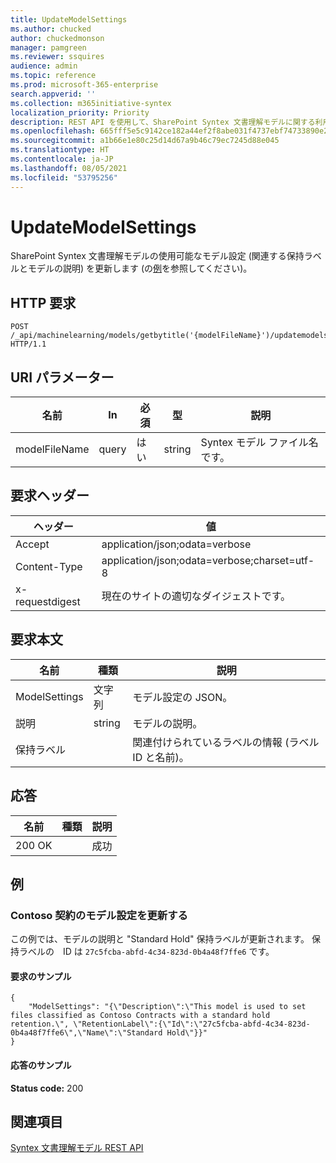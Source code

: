 ```yaml
---
title: UpdateModelSettings
ms.author: chucked
author: chuckedmonson
manager: pamgreen
ms.reviewer: ssquires
audience: admin
ms.topic: reference
ms.prod: microsoft-365-enterprise
search.appverid: ''
ms.collection: m365initiative-syntex
localization_priority: Priority
description: REST API を使用して、SharePoint Syntex 文書理解モデルに関する利用可能なモデル設定を更新します。
ms.openlocfilehash: 665fff5e5c9142ce182a44ef2f8abe031f4737ebf74733890e22c70eddfe3495
ms.sourcegitcommit: a1b66e1e80c25d14d67a9b46c79ec7245d88e045
ms.translationtype: HT
ms.contentlocale: ja-JP
ms.lasthandoff: 08/05/2021
ms.locfileid: "53795256"
---
```

# <a name="updatemodelsettings"></a>UpdateModelSettings

SharePoint Syntex 文書理解モデルの使用可能なモデル設定 (関連する保持ラベルとモデルの説明) を更新します (の[例](rest-updatemodelsettings-method.md#examples)を参照してください)。

## <a name="http-request"></a>HTTP 要求

```HTTP
POST /_api/machinelearning/models/getbytitle('{modelFileName}')/updatemodelsettings HTTP/1.1
```

## <a name="uri-parameters"></a>URI パラメーター

|名前 |In |必須|型|説明|
|-----|---|--------|----|-----------|
|modelFileName|query|はい|string|Syntex モデル ファイル名です。|

## <a name="request-headers"></a>要求ヘッダー

| ヘッダー | 値 |
|--------|-------|
|Accept|application/json;odata=verbose|
|Content-Type|application/json;odata=verbose;charset=utf-8|
|x-requestdigest|現在のサイトの適切なダイジェストです。|

## <a name="request-body"></a>要求本文

|名前    |種類   |説明 |
|--------|-------|-------|
|ModelSettings|文字列|モデル設定の JSON。|
|説明|string|モデルの説明。|
|保持ラベル| |関連付けられているラベルの情報 (ラベル ID と名前)。|

## <a name="responses"></a>応答

| 名前   | 種類  | 説明|
|--------|-------|------------|
|200 OK| |成功|

## <a name="examples"></a>例

### <a name="update-model-settings-for-contoso-contract"></a>Contoso 契約のモデル設定を更新する

この例では、モデルの説明と "Standard Hold" 保持ラベルが更新されます。 保持ラベルの　ID は `27c5fcba-abfd-4c34-823d-0b4a48f7ffe6` です。

#### <a name="sample-request"></a>要求のサンプル

```HTTP
{
    "ModelSettings": "{\"Description\":\"This model is used to set files classified as Contoso Contracts with a standard hold retention.\", \"RetentionLabel\":{\"Id\":\"27c5fcba-abfd-4c34-823d-0b4a48f7ffe6\",\"Name\":\"Standard Hold\"}}"
}

```

#### <a name="sample-response"></a>応答のサンプル

**Status code:** 200

## <a name="see-also"></a>関連項目

[Syntex 文書理解モデル REST API](syntex-model-rest-api.md)
